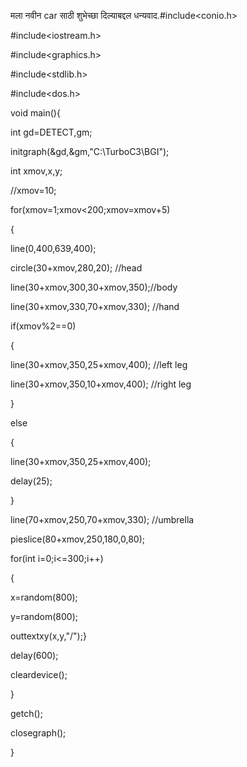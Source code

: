 मला नवीन  car साठी शुभेच्छा दिल्याबद्दल धन्यवाद.#include<conio.h>

#include<iostream.h>

#include<graphics.h>

#include<stdlib.h>

#include<dos.h>

void main(){

int gd=DETECT,gm;

initgraph(&gd,&gm,"C:\\TurboC3\\BGI");

int xmov,x,y;

//xmov=10;

for(xmov=1;xmov<200;xmov=xmov+5)

{

line(0,400,639,400);

circle(30+xmov,280,20); //head

line(30+xmov,300,30+xmov,350);//body

line(30+xmov,330,70+xmov,330); //hand

if(xmov%2==0)

{

line(30+xmov,350,25+xmov,400); //left leg

line(30+xmov,350,10+xmov,400); //right leg

}

else

{

line(30+xmov,350,25+xmov,400);

delay(25);

}

line(70+xmov,250,70+xmov,330); //umbrella

pieslice(80+xmov,250,180,0,80);

for(int i=0;i<=300;i++)

{

x=random(800);

y=random(800);

outtextxy(x,y,"/");}

delay(600);

cleardevice();

}

getch();

closegraph();

}
